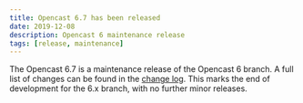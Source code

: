 ```yaml
---
title: Opencast 6.7 has been released
date: 2019-12-08
description: Opencast 6 maintenance release
tags: [release, maintenance]
---
```


The Opencast 6.7 is a maintenance release of the Opencast 6 branch. A full list of changes can be found in the
[change log](https://docs.opencast.org/r/6.x/admin/changelog/#opencast-67).  This marks the end of development
for the 6.x branch, with no further minor releases.
